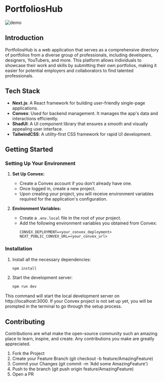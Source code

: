 # PortfoliosHub
![demo](https://github.com/hqasmei/portfolioshub/assets/39573679/fdce8678-f861-41a7-b4aa-575b214acf69)

## Introduction

PortfoliosHub is a web application that serves as a comprehensive directory of portfolios from a diverse group of professionals, including developers, designers, YouTubers, and more. This platform allows individuals to showcase their work and skills by submitting their own portfolios, making it easier for potential employers and collaborators to find talented professionals.

## Tech Stack

- **Next.js**: A React framework for building user-friendly single-page applications.
- **Convex**: Used for backend management. It manages the app's data and interactions efficiently.
- **ShadUI**: A UI component library that ensures a smooth and visually appealing user interface.
- **TailwindCSS**: A utility-first CSS framework for rapid UI development.

## Getting Started

### Setting Up Your Environment

1. **Set Up Convex:**
   - Create a Convex account if you don't already have one.
   - Once logged in, create a new project.
   - Upon creating your project, you will receive environment variables required for the application's configuration.

2. **Environment Variables:**
   - Create a `.env.local` file in the root of your project.
   - Add the following environment variables you obtained from Convex:
     ```
     CONVEX_DEPLOYMENT=<your_convex_deployment>
     NEXT_PUBLIC_CONVEX_URL=<your_convex_url>
     ```

### Installation

1. Install all the necessary dependencies:
   ```bash
   npm install
   ```
2. Start the development server:
   ```bash
   npm run dev
   ```
This command will start the local development server on http://localhost:3000. If your Convex project is not set up yet, you will be prompted in the terminal to go through the setup process.

## Contributing

Contributions are what make the open-source community such an amazing place to learn, inspire, and create. Any contributions you make are greatly appreciated.

1. Fork the Project
2. Create your Feature Branch (git checkout -b feature/AmazingFeature)
3. Commit your Changes (git commit -m 'Add some AmazingFeature')
4. Push to the branch (git push origin feature/AmazingFeature)
5. Open a PR
